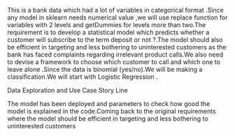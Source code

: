 
   This is a bank data which had a lot of variables in categorical format .Since any model in sklearn needs numerical value ,we will use replace function for variables with 2 levels and getDummies for levels more than two.The requirement is to develop a statistical model which predicts whether a customer will subscribe to the term deposit or not ?.The model should also be efficient in targeting and less bothering to uninterested customers as the bank has faced complaints regarding irrelevant product calls.We also need to devise a framework to choose which customer to call and which one to leave alone .Since the data is binomial (yes/no).We will be making a classification.We will start with Logistic Regression .

Data Exploration and Use Case Story Line

   The model has been deployed and parameters to check how good the model is explained in the code.Coming back to the original requirements where the model should be efficient in targeting and less bothering to uninterested customers
 
